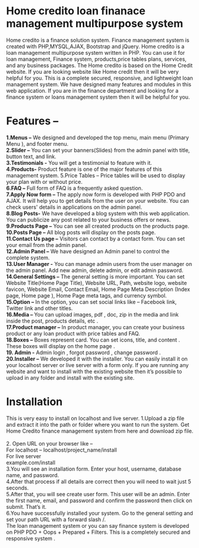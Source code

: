 # Home credito loan finanace management multipurpose system
Home credito is a finance solution system. Finance management system is created with PHP,MYSQL,AJAX, Bootstrap and jQuery. 
Home credito is a loan management multipurpose system written in PHP. You can use it for loan management, Finance system,  products,price tables plans,
services, and any business packages. The Home credito is based on the Home Credit website. 
If you are looking website like Home credit then it will be very helpful for you. This is a complete secured, responsive, and lightweight loan management system.
We have designed many features and modules in this web application. 
If you are in the finance department and looking for a finance system or loans management system then it will be helpful for you.
# Features – 
<strong>1.Menus –</strong> We designed and developed the top menu, main menu (Primary Menu ), and footer menu. <br>
<strong>2.Slider –</strong> You can set your banners(Slides) from the admin panel with title, button text, and link. <br>
<strong> 3.Testimonials -</strong> You will get a testimonial to feature with it. <br>
<strong>4.Products-</strong> Product feature is one of the major features of this management system. 5.Price Tables – Price tables will be used to display your plan with or without price.<br>
 <strong>6.FAQ –</strong> Full form of FAQ is a frequently asked question. <br>
<strong>7.Apply Now form –</strong> The apply now form is developed with PHP PDO and AJAX. It will help you to get details from the user on your website. You can check users' details in applications on the admin panel. <br>
 <strong>8.Blog Posts-</strong> We have developed a blog system with this web application. You can publicize any post related to your business offers or news. <br>
 <strong>9.Products Page –</strong> You can see all created products on the products page. <br>
 <strong>10.Posts Page –</strong> All blog posts will display on the posts page. <br>
<strong>11.Contact Us page –</strong> Visitors can contact by a contact form. You can set your email from the admin panel. <br>
 <strong>12.Admin Panel –</strong> We have designed an Admin panel to control the complete system. <br>
 <strong>13.User Manager -</strong> You can manage admin users from the user manager on the admin panel. Add new admin, delete admin, or edit admin password. <br>
<strong>14.General Settings –</strong> The general setting is more important. You can set Website Title(Home Page Title), Website URL, Path, website logo, website favicon, Website Email, Contact Email, Home Page Meta Description (Index page, Home page ), Home Page meta tags, and currency symbol. <br>
<strong>15.Option –</strong> In the option, you can set social links like – Facebook link, Twitter link and other titles. <br>
<strong>16.Media – </strong> You can upload images, pdf , doc, zip in the media and link inside the post, products details, etc .<br>
<strong>17.Product manager –</strong> In product manager, you can create your business product or any loan product with price tables and FAQ.<br> 
<strong>18.Boxes –</strong> Boxes represent card. You can set icons, title, and content . These boxes will display on the home page . <br>
<strong>19. Admin -</strong>  Admin login , forgot password , change password . <br>
<strong>20.Installer –</strong> We developed it with the installer. You can easily install it on your localhost server or live server with a form only. If you are running any website and want to install with the existing website then it’s possible to upload in any folder and install with the existing site.<br> 
# Installation
This is very easy to install on localhost and live server. 
1.Upload a zip file and extract it into the path or folder where you want to run the system. Get Home Credito finance management system from here and download zip file.<br>  
2. Open URL on your browser like – <br>
For localhost – localhost/project_name/install<br> 
For live server <br>
example.com/install <br>
3.You will see an installation form. Enter your host, username, database name, and password.<br> 
4.After that process if all details are correct then you will need to wait just 5 seconds. <br>
5.After that, you will see create user form. This user will be an admin. Enter the first name, email, and password and confirm the password then click on submit. That’s it. <br>
6.You have successfully installed your system. Go to the general setting and set your path URL with a forward slash /. <br>
 The loan management system or you can say finance system is developed on PHP PDO + Oops + Prepared + Filters. This is a completely secured and responsive system .<br> 
 
 



